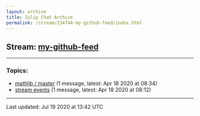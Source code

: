 ```yaml
---
layout: archive
title: Zulip Chat Archive
permalink: /stream/234744-my-github-feed/index.html
---
```


## Stream: [my-github-feed](http://robertylewis.com/archive/stream/234744-my-github-feed/index.html)
---

### Topics:

* [mathlib / master](topic/mathlib.20.2F.20master.html) (1 message, latest: Apr 18 2020 at 08:34)
* [stream events](topic/stream.20events.html) (1 message, latest: Apr 18 2020 at 08:12)

<hr><p>Last updated: Jul 19 2020 at 13:42 UTC</p>